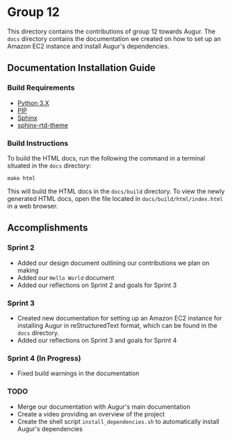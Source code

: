 # Group 12

This directory contains the contributions of group 12 towards Augur. The `docs` directory contains the documentation we created on how to set up an Amazon EC2 instance and install Augur's dependencies.

## Documentation Installation Guide

### Build Requirements
- [Python 3.X](https://www.python.org/downloads/ "Python 3.X")
- [PIP](https://pip.pypa.io/en/stable/installation/ "PIP")
- [Sphinx](https://www.sphinx-doc.org/en/master/usage/installation.html "Sphinx")
- [sphinx-rtd-theme](https://github.com/readthedocs/sphinx_rtd_theme "sphinx-rtd-theme")

### Build Instructions
To build the HTML docs, run the following the command in a terminal situated in the `docs` directory:

`make html`

This will build the HTML docs in the `docs/build` directory. To view the newly generated HTML docs, open the file located in `docs/build/html/index.html` in a web browser.

## Accomplishments

### Sprint 2
- Added our design document outlining our contributions we plan on making
- Added our `Hello World` document
- Added our reflections on Sprint 2 and goals for Sprint 3

### Sprint 3
- Created new documentation for setting up an Amazon EC2 instance for installing Augur in reStructuredText format, which can be found in the `docs` directory.
- Added our reflections on Sprint 3 and goals for Sprint 4

### Sprint 4 (In Progress)
- Fixed build warnings in the documentation

### TODO
- Merge our documentation with Augur's main documentation
- Create a video providing an overview of the project
- Create the shell script `install_dependencies.sh` to automatically install Augur's dependencies
